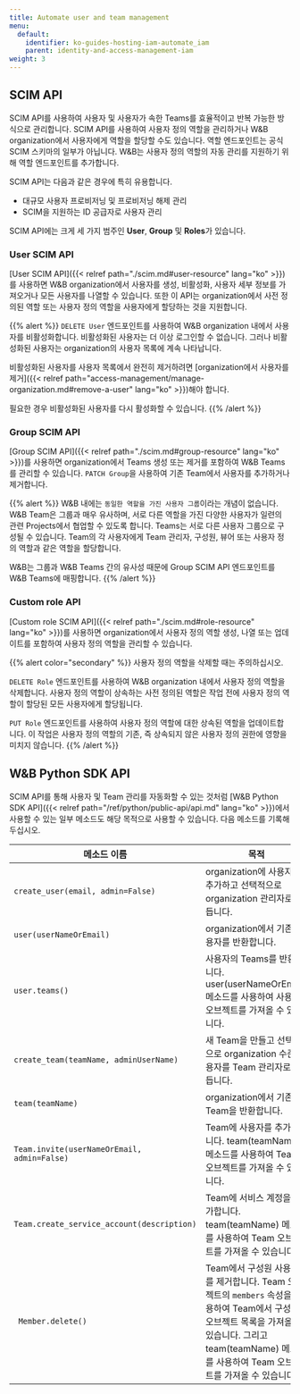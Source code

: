 ```yaml
---
title: Automate user and team management
menu:
  default:
    identifier: ko-guides-hosting-iam-automate_iam
    parent: identity-and-access-management-iam
weight: 3
---
```


## SCIM API

SCIM API를 사용하여 사용자 및 사용자가 속한 Teams를 효율적이고 반복 가능한 방식으로 관리합니다. SCIM API를 사용하여 사용자 정의 역할을 관리하거나 W&B organization에서 사용자에게 역할을 할당할 수도 있습니다. 역할 엔드포인트는 공식 SCIM 스키마의 일부가 아닙니다. W&B는 사용자 정의 역할의 자동 관리를 지원하기 위해 역할 엔드포인트를 추가합니다.

SCIM API는 다음과 같은 경우에 특히 유용합니다.

* 대규모 사용자 프로비저닝 및 프로비저닝 해제 관리
* SCIM을 지원하는 ID 공급자로 사용자 관리

SCIM API에는 크게 세 가지 범주인 **User**, **Group** 및 **Roles**가 있습니다.

### User SCIM API

[User SCIM API]({{< relref path="./scim.md#user-resource" lang="ko" >}})를 사용하면 W&B organization에서 사용자를 생성, 비활성화, 사용자 세부 정보를 가져오거나 모든 사용자를 나열할 수 있습니다. 또한 이 API는 organization에서 사전 정의된 역할 또는 사용자 정의 역할을 사용자에게 할당하는 것을 지원합니다.

{{% alert %}}
`DELETE User` 엔드포인트를 사용하여 W&B organization 내에서 사용자를 비활성화합니다. 비활성화된 사용자는 더 이상 로그인할 수 없습니다. 그러나 비활성화된 사용자는 organization의 사용자 목록에 계속 나타납니다.

비활성화된 사용자를 사용자 목록에서 완전히 제거하려면 [organization에서 사용자를 제거]({{< relref path="access-management/manage-organization.md#remove-a-user" lang="ko" >}})해야 합니다.

필요한 경우 비활성화된 사용자를 다시 활성화할 수 있습니다.
{{% /alert %}}

### Group SCIM API

[Group SCIM API]({{< relref path="./scim.md#group-resource" lang="ko" >}})를 사용하면 organization에서 Teams 생성 또는 제거를 포함하여 W&B Teams를 관리할 수 있습니다. `PATCH Group`을 사용하여 기존 Team에서 사용자를 추가하거나 제거합니다.

{{% alert %}}
W&B 내에는 `동일한 역할을 가진 사용자 그룹`이라는 개념이 없습니다. W&B Team은 그룹과 매우 유사하며, 서로 다른 역할을 가진 다양한 사용자가 일련의 관련 Projects에서 협업할 수 있도록 합니다. Teams는 서로 다른 사용자 그룹으로 구성될 수 있습니다. Team의 각 사용자에게 Team 관리자, 구성원, 뷰어 또는 사용자 정의 역할과 같은 역할을 할당합니다.

W&B는 그룹과 W&B Teams 간의 유사성 때문에 Group SCIM API 엔드포인트를 W&B Teams에 매핑합니다.
{{% /alert %}}

### Custom role API

[Custom role SCIM API]({{< relref path="./scim.md#role-resource" lang="ko" >}})를 사용하면 organization에서 사용자 정의 역할 생성, 나열 또는 업데이트를 포함하여 사용자 정의 역할을 관리할 수 있습니다.

{{% alert color="secondary" %}}
사용자 정의 역할을 삭제할 때는 주의하십시오.

`DELETE Role` 엔드포인트를 사용하여 W&B organization 내에서 사용자 정의 역할을 삭제합니다. 사용자 정의 역할이 상속하는 사전 정의된 역할은 작업 전에 사용자 정의 역할이 할당된 모든 사용자에게 할당됩니다.

`PUT Role` 엔드포인트를 사용하여 사용자 정의 역할에 대한 상속된 역할을 업데이트합니다. 이 작업은 사용자 정의 역할의 기존, 즉 상속되지 않은 사용자 정의 권한에 영향을 미치지 않습니다.
{{% /alert %}}

## W&B Python SDK API

SCIM API를 통해 사용자 및 Team 관리를 자동화할 수 있는 것처럼 [W&B Python SDK API]({{< relref path="/ref/python/public-api/api.md" lang="ko" >}})에서 사용할 수 있는 일부 메소드도 해당 목적으로 사용할 수 있습니다. 다음 메소드를 기록해 두십시오.

| 메소드 이름 | 목적 |
|-------------|---------|
| `create_user(email, admin=False)` | organization에 사용자를 추가하고 선택적으로 organization 관리자로 만듭니다. |
| `user(userNameOrEmail)` | organization에서 기존 사용자를 반환합니다. |
| `user.teams()` | 사용자의 Teams를 반환합니다. user(userNameOrEmail) 메소드를 사용하여 사용자 오브젝트를 가져올 수 있습니다. |
| `create_team(teamName, adminUserName)` | 새 Team을 만들고 선택적으로 organization 수준 사용자를 Team 관리자로 만듭니다. |
| `team(teamName)` | organization에서 기존 Team을 반환합니다. |
| `Team.invite(userNameOrEmail, admin=False)` | Team에 사용자를 추가합니다. team(teamName) 메소드를 사용하여 Team 오브젝트를 가져올 수 있습니다. |
| `Team.create_service_account(description)` | Team에 서비스 계정을 추가합니다. team(teamName) 메소드를 사용하여 Team 오브젝트를 가져올 수 있습니다. |
|` Member.delete()` | Team에서 구성원 사용자를 제거합니다. Team 오브젝트의 `members` 속성을 사용하여 Team에서 구성원 오브젝트 목록을 가져올 수 있습니다. 그리고 team(teamName) 메소드를 사용하여 Team 오브젝트를 가져올 수 있습니다. |

